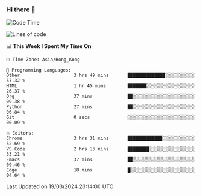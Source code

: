 ### Hi there 👋

<!--
**nicehiro/nicehiro** is a ✨ _special_ ✨ repository because its `README.md` (this file) appears on your GitHub profile.

Here are some ideas to get you started:

- 🔭 I’m currently working on ...
- 🌱 I’m currently learning ...
- 👯 I’m looking to collaborate on ...
- 🤔 I’m looking for help with ...
- 💬 Ask me about ...
- 📫 How to reach me: ...
- 😄 Pronouns: ...
- ⚡ Fun fact: ...
-->

<!--START_SECTION:waka-->
![Code Time](http://img.shields.io/badge/Code%20Time-289%20hrs-blue)

![Lines of code](https://img.shields.io/badge/From%20Hello%20World%20I%27ve%20Written-2.6%20million%20lines%20of%20code-blue)

📊 **This Week I Spent My Time On** 

```text
🕑︎ Time Zone: Asia/Hong_Kong

💬 Programming Languages: 
Other                    3 hrs 49 mins       ██████████████░░░░░░░░░░░   57.32 % 
HTML                     1 hr 45 mins        ███████░░░░░░░░░░░░░░░░░░   26.37 % 
Org                      37 mins             ██░░░░░░░░░░░░░░░░░░░░░░░   09.38 % 
Python                   27 mins             ██░░░░░░░░░░░░░░░░░░░░░░░   06.84 % 
Git                      0 secs              ░░░░░░░░░░░░░░░░░░░░░░░░░   00.09 % 

🔥 Editors: 
Chrome                   3 hrs 31 mins       █████████████░░░░░░░░░░░░   52.69 % 
VS Code                  2 hrs 13 mins       ████████░░░░░░░░░░░░░░░░░   33.21 % 
Emacs                    37 mins             ██░░░░░░░░░░░░░░░░░░░░░░░   09.46 % 
Edge                     18 mins             █░░░░░░░░░░░░░░░░░░░░░░░░   04.64 % 
```


 Last Updated on 19/03/2024 23:14:00 UTC
<!--END_SECTION:waka-->
